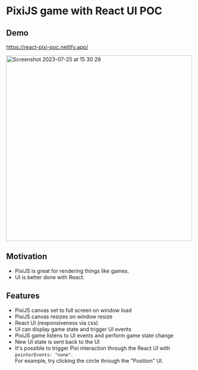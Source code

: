 # PixiJS game with React UI POC

## Demo

https://react-pixi-poc.netlify.app/

<img width="500" alt="Screenshot 2023-07-25 at 15 30 29" src="https://github.com/TimAstier/pixi-react-poc/assets/8555097/475c2c72-66ff-45cf-abd4-6b976a43c57e">

## Motivation

- PixiJS is great for rendering things like games.
- UI is better done with React.

## Features

- PixiJS canvas set to full screen on window load
- PixiJS canvas resizes on window resize
- React UI (responsiveness via css)
- UI can display game state and trigger UI events
- PixiJS game listens to UI events and perform game state change
- New UI state is sent back to the UI
- It's possible to trigger Pixi interaction through the React UI with `pointerEvents: "none"`.  
  For example, try clicking the circle through the "Position" UI.
